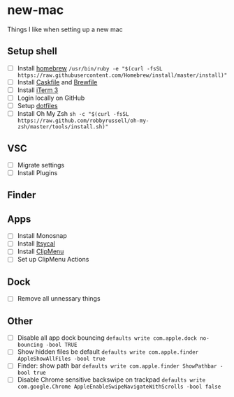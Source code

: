 # new-mac
Things I like when setting up a new mac

## Setup shell
- [ ] Install [homebrew](https://brew.sh) `/usr/bin/ruby -e "$(curl -fsSL https://raw.githubusercontent.com/Homebrew/install/master/install)"`
- [ ] Install [Caskfile](Caskfile) and [Brewfile](Brewfile)
- [ ] Install [iTerm 3](https://www.iterm2.com/version3.html)
- [ ] Login locally on GitHub
- [ ] Setup [dotfiles]()
- [ ] Install Oh My Zsh `sh -c "$(curl -fsSL https://raw.github.com/robbyrussell/oh-my-zsh/master/tools/install.sh)"`

## VSC
- [ ] Migrate settings
- [ ] Install Plugins

## Finder

## Apps
- [ ] Install Monosnap
- [ ] Install [Itsycal](https://www.mowglii.com/itsycal/)
- [ ] Install [ClipMenu](http://www.clipmenu.com/)
- [ ] Set up ClipMenu Actions

## Dock
- [ ] Remove all unnessary things

## Other
- [ ] Disable all app dock bouncing `defaults write com.apple.dock no-bouncing -bool TRUE`
- [ ] Show hidden files be default `defaults write com.apple.finder AppleShowAllFiles -bool true`
- [ ] Finder: show path bar `defaults write com.apple.finder ShowPathbar -bool true`
- [ ] Disable Chrome sensitive backswipe on trackpad `defaults write com.google.Chrome AppleEnableSwipeNavigateWithScrolls -bool false`
